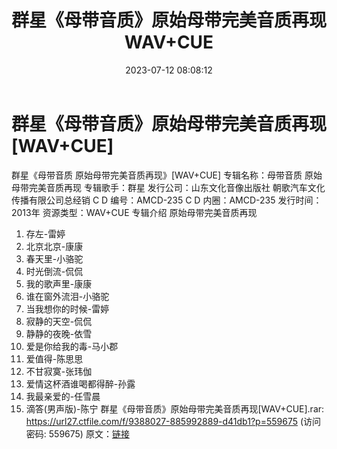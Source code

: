 ﻿---
title: 群星《母带音质》原始母带完美音质再现WAV+CUE
date: 2023-07-12 08:08:12
categories: WAV车载音乐、镜像
tags: 华语中文
---
# 群星《母带音质》原始母带完美音质再现[WAV+CUE]

群星《母带音质 原始母带完美音质再现》[WAV+CUE]
专辑名称：母带音质 原始母带完美音质再现
专辑歌手：群星
发行公司：山东文化音像出版社 朝歌汽车文化传播有限公司总经销
C D 编号：AMCD-235
C D 内圈：AMCD-235
发行时间：2013年
资源类型：WAV+CUE
专辑介绍
原始母带完美音质再现
01. 存左-雷婷
02. 北京北京-康康
03. 春天里-小骆驼
04. 时光倒流-侃侃
05. 我的歌声里-康康
06. 谁在窗外流泪-小骆驼
07. 当我想你的时候-雷婷
08. 寂静的天空-侃侃
09. 静静的夜晚-依雪
10. 爱是你给我的毒-马小郡
11. 爱值得-陈思思
12. 不甘寂寞-张玮伽
13. 爱情这杯酒谁喝都得醉-孙露
14. 我最亲爱的-任雪晨
15. 滴答(男声版)-陈宁
群星《母带音质》原始母带完美音质再现[WAV+CUE].rar: https://url27.ctfile.com/f/9388027-885992889-d41db1?p=559675
(访问密码: 559675)
原文：[链接](https://blog.sina.com.cn/s/blog_1647c7e76010312nw.html)